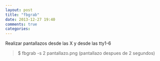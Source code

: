 ```yaml
---
layout: post
title: "fbgrab"
date: 2013-12-27 19:40
comments: true
categories: 
---
```

Realizar pantallazos desde las X y desde las tty1-6

>$ fbgrab -s 2 pantallazo.png   (pantallazo despues de 2 segundos)

